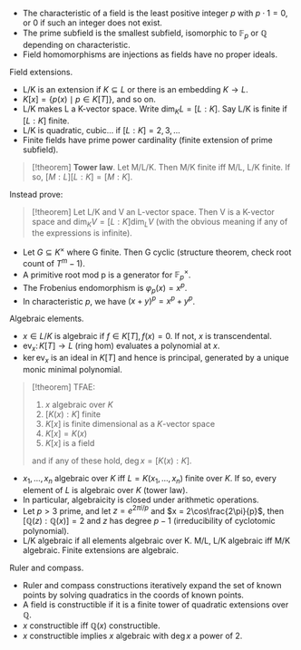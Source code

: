 - The characteristic of a field is the least positive integer $p$ with $p \cdot 1 = 0$, or 0 if such an integer does not exist.
- The prime subfield is the smallest subfield, isomorphic to $\mathbb F_p$ or $\mathbb Q$ depending on characteristic.
- Field homomorphisms are injections as fields have no proper ideals.

Field extensions.
- L/K is an extension if $K \subseteq L$ or there is an embedding $K \to L$.
- $K[x] = \{p(x) \mid p \in K[T]\}$, and so on.
- L/K makes L a K-vector space. Write $\dim_K L = [L:K]$. Say L/K is finite if $[L:K]$ finite.
- L/K is quadratic, cubic... if $[L:K] = 2, 3, \dots$
- Finite fields have prime power cardinality (finite extension of prime subfield).

> [!theorem]
> **Tower law**. Let M/L/K. Then M/K finite iff M/L, L/K finite. If so, $[M:L][L:K] = [M:K]$.

Instead prove:

> [!theorem]
> Let L/K and V an L-vector space. Then V is a K-vector space and $\dim_K V = [L:K] \dim_L V$ (with the obvious meaning if any of the expressions is infinite).

- Let $G \subseteq K^\times$ where G finite. Then G cyclic (structure theorem, check root count of $T^m - 1$).
- A primitive root mod p is a generator for $\mathbb F_p^\times$.
- The Frobenius endomorphism is $\varphi_p(x) = x^p$.
- In characteristic $p$, we have $(x+y)^p = x^p + y^p$.

Algebraic elements.
- $x \in L/K$ is algebraic if $f \in K[T], f(x) = 0$. If not, $x$ is transcendental.
- $\mathrm{ev}_x \colon K[T] \to L$ (ring hom) evaluates a polynomial at $x$.
- $\ker \mathrm{ev}_x$ is an ideal in $K[T]$ and hence is principal, generated by a unique monic minimal polynomial.

> [!theorem]
> TFAE:
> 1. $x$ algebraic over $K$
> 2. $[K(x):K]$ finite
> 3. $K[x]$ is finite dimensional as a $K$-vector space
> 4. $K[x] = K(x)$
> 5. $K[x]$ is a field
> 
> and if any of these hold, $\deg x = [K(x):K]$.

- $x_1, \dots, x_n$ algebraic over $K$ iff $L=K(x_1, \dots, x_n)$ finite over $K$. If so, every element of $L$ is algebraic over $K$ (tower law).
- In particular, algebraicity is closed under arithmetic operations.
- Let $p>3$ prime, and let $z = e^{2\pi i/p}$ and $x = 2\cos\frac{2\pi}{p}$, then $[\mathbb Q(z):\mathbb Q(x)]=2$ and $z$ has degree $p-1$ (irreducibility of cyclotomic polynomial).
- L/K algebraic if all elements algebraic over K. M/L, L/K algebraic iff M/K algebraic. Finite extensions are algebraic.

Ruler and compass.
- Ruler and compass constructions iteratively expand the set of known points by solving quadratics in the coords of known points.
- A field is constructible if it is a finite tower of quadratic extensions over $\mathbb Q$.
- $x$ constructible iff $\mathbb Q(x)$ constructible.
- $x$ constructible implies $x$ algebraic with $\deg x$ a power of 2.